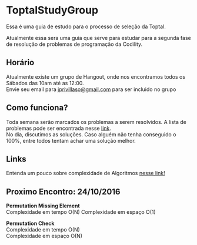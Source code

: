# ToptalStudyGroup
Essa é uma guia de estudo para o processo de seleção da Toptal.

Atualmente essa sera uma guia que serve para estudar para a segunda fase de resolução
de problemas de programação da Codility.

## Horário
Atualmente existe um grupo de Hangout, onde nos encontramos todos os Sábados das 10am
até as 12:00.  
Envie seu email para jprivillaso@gmail.com para ser incluido no grupo

## Como funciona?
Toda semana serão marcados os problemas a serem resolvidos. A lista de problemas pode ser encontrada
nesse [link](https://codility.com/programmers/lessons/).  
No dia, discutimos as soluções. Caso alguém não tenha conseguido o 100%, entre todos tentam achar uma solução melhor.

## Links
Entenda um pouco sobre complexidade de Algoritmos [nesse link!](http://bigocheatsheet.com/)

## Proximo Encontro: 24/10/2016

**Permutation Missing Element**  
  Complexidade em tempo O(N)
  Complexidade em espaço O(1)  

**Permutation Check**  
  Complexidade em tempo O(N)  
  Complexidade em espaço O(N)  